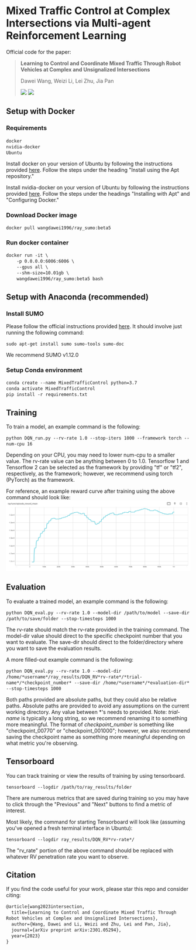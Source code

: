 # Mixed Traffic Control at Complex Intersections via Multi-agent Reinforcement Learning
Official code for the paper:

> **Learning to Control and Coordinate Mixed Traffic Through Robot Vehicles at Complex and Unsignalized Intersections**
>
> Dawei Wang, Weizi Li, Lei Zhu, Jia Pan
>
> <a href='https://arxiv.org/abs/2301.05294'><img src='https://img.shields.io/badge/arXiv-2301.05294-red'></a> <a href='https://sites.google.com/view/mixedtrafficcontrol/'><img src='https://img.shields.io/badge/Project-Video-Green'></a>


## Setup with Docker 
### Requirements
    docker
    nvidia-docker
    Ubuntu

Install docker on your version of Ubuntu by following the instructions provided [here](https://docs.docker.com/engine/install/ubuntu/).
Follow the steps under the heading "Install using the Apt repository."

Install nvidia-docker on your version of Ubuntu by following the instructions provided [here](https://docs.nvidia.com/datacenter/cloud-native/container-toolkit/latest/install-guide.html).
Follow the steps under the headings "Installing with Apt" and "Configuring Docker."

### Download Docker image
    docker pull wangdawei1996/ray_sumo:beta5

### Run docker container
    docker run -it \
        -p 0.0.0.0:6006:6006 \
        --gpus all \
        --shm-size=10.01gb \
        wangdawei1996/ray_sumo:beta5 bash

## Setup with Anaconda (recommended)
### Install SUMO
Please follow the official instructions provided [here](https://sumo.dlr.de/docs/Installing/index.html).
It should involve just running the following command:
```
sudo apt-get install sumo sumo-tools sumo-doc
```
We recommend SUMO v1.12.0

### Setup Conda environment
    conda create --name MixedTrafficControl python=3.7
    conda activate MixedTrafficControl
    pip install -r requirements.txt

## Training
    
To train a model, an example command is the following:
```
python DQN_run.py --rv-rate 1.0 --stop-iters 1000 --framework torch --num-cpu 16
```       

Depending on your CPU, you may need to lower num-cpu to a smaller value. The rv-rate value can be anything between 0 to 1.0. Tensorflow 1 and Tensorflow 2 can be selected as the framework by providing "tf" or "tf2", respectively, as the framework; however, we recommend using torch (PyTorch) as the framework.

For reference, an example reward curve after training using the above command should look like:
![reward_curve](img/reward_curve.png)

## Evaluation
To evaluate a trained model, an example command is the following:
```
python DQN_eval.py --rv-rate 1.0 --model-dir /path/to/model --save-dir /path/to/save/folder --stop-timesteps 1000
```

The rv-rate should match the rv-rate provided in the training command. The model-dir value should direct to the specific checkpoint number that you want to evaluate. The save-dir should direct to the folder/directory where you want to save the evaluation results.

A more filled-out example command is the following:
```
python DQN_eval.py --rv-rate 1.0 --model-dir /home/*username*/ray_results/DQN_RV*rv-rate*/*trial-name*/*checkpoint_number* --save-dir /home/*username*/*evaluation-dir* --stop-timesteps 1000
```

Both paths provided are absolute paths, but they could also be relative paths. Absolute paths are provided to avoid any assumptions on the current working directory. Any value between *'s needs to provided. Note: *trial-name* is typically a long string, so we recommend renaming it to something more meaningful. The format of *checkpoint_number* is something like "checkpoint_00770" or "checkpoint_001000"; however, we also recommend saving the checkpoint name as something more meaningful depending on what metric you're observing.


## Tensorboard
You can track training or view the results of training by using tensorboard.
```
tensorboard --logdir /path/to/ray_results/folder
```

There are numerous metrics that are saved during training so you may have to click through the "Previous" and "Next" buttons to find a metric of interest.

Most likely, the command for starting Tensorboard will look like (assuming you've opened a fresh terminal interface in Ubuntu):
```
tensorboard --logdir ray_results/DQN_RV*rv-rate*/
```

The "rv_rate" portion of the above command should be replaced with whatever RV penetration rate you want to observe.


## **Citation**

If you find the code useful for your work, please star this repo and consider citing:

```
@article{wang2023intersection,
  title={Learning to Control and Coordinate Mixed Traffic Through Robot Vehicles at Complex and Unsignalized Intersections},
  author={Wang, Dawei and Li, Weizi and Zhu, Lei and Pan, Jia},
  journal={arXiv preprint arXiv:2301.05294},
  year={2023}
}
```
